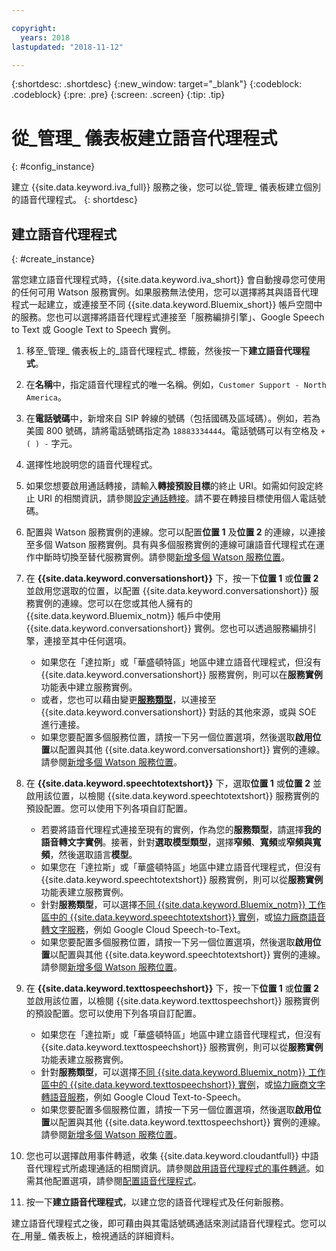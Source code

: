 ```yaml
---

copyright:
  years: 2018
lastupdated: "2018-11-12"

---
```


{:shortdesc: .shortdesc}
{:new_window: target="_blank"}
{:codeblock: .codeblock}
{:pre: .pre}
{:screen: .screen}
{:tip: .tip}


# 從_管理_ 儀表板建立語音代理程式
{: #config_instance}

建立 {{site.data.keyword.iva_full}} 服務之後，您可以從_管理_ 儀表板建立個別的語音代理程式。
{: shortdesc}


## 建立語音代理程式
{: #create_instance}

當您建立語音代理程式時，{{site.data.keyword.iva_short}} 會自動搜尋您可使用的任何可用 Watson 服務實例。如果服務無法使用，您可以選擇將其與語音代理程式一起建立，或連接至不同 {{site.data.keyword.Bluemix_short}} 帳戶空間中的服務。您也可以選擇將語音代理程式連接至「服務編排引擎」、Google Speech to Text 或 Google Text to Speech 實例。

1. 移至_管理_ 儀表板上的_語音代理程式_ 標籤，然後按一下**建立語音代理程式**。

1. 在**名稱**中，指定語音代理程式的唯一名稱。例如，`Customer Support - North America`。

1. 在**電話號碼**中，新增來自 SIP 幹線的號碼（包括國碼及區域碼）。例如，若為美國 800 號碼，請將電話號碼指定為 `18883334444`。電話號碼可以有空格及 `+ ( ) -` 字元。

1. 選擇性地說明您的語音代理程式。

1. 如果您想要啟用通話轉接，請輸入**轉接預設目標**的終止 URI。如需如何設定終止 URI 的相關資訊，請參閱[設定通話轉接](call-transfer.html)。請不要在轉接目標使用個人電話號碼。

1. 配置與 Watson 服務實例的連線。您可以配置**位置 1** 及**位置 2** 的連線，以連接至多個 Watson 服務實例。具有與多個服務實例的連線可讓語音代理程式在運作中斷時切換至替代服務實例。請參閱[新增多個 Watson 服務位置](managing_disaster_recovery.html#add_location)。

1. 在 **{{site.data.keyword.conversationshort}}** 下，按一下**位置 1** 或**位置 2** 並啟用您選取的位置，以配置 {{site.data.keyword.conversationshort}} 服務實例的連線。您可以在您或其他人擁有的 {{site.data.keyword.Bluemix_notm}} 帳戶中使用 {{site.data.keyword.conversationshort}} 實例。您也可以透過服務編排引擎，連接至其中任何選項。

   * 如果您在「達拉斯」或「華盛頓特區」地區中建立語音代理程式，但沒有 {{site.data.keyword.conversationshort}} 服務實例，則可以在**服務實例**功能表中建立服務實例。
   * 或者，您也可以藉由變更[**服務類型**](managing_other.html#other_service)，以連接至 {{site.data.keyword.conversationshort}} 對話的其他來源，或與 SOE 進行連接。
   * 如果您要配置多個服務位置，請按一下另一個位置選項，然後選取**啟用位置**以配置與其他 {{site.data.keyword.conversationshort}} 實例的連線。請參閱[新增多個 Watson 服務位置](managing_disaster_recovery.html#add_location)。

1. 在 **{{site.data.keyword.speechtotextshort}}** 下，選取**位置 1** 或**位置 2** 並啟用該位置，以檢閱 {{site.data.keyword.speechtotextshort}} 服務實例的預設配置。您可以使用下列各項自訂配置。
   * 若要將語音代理程式連接至現有的實例，作為您的**服務類型**，請選擇**我的語音轉文字實例**。接著，針對**選取模型類型**，選擇**窄頻**、**寬頻**或**窄頻與寬頻**，然後選取語言**模型**。
   * 如果您在「達拉斯」或「華盛頓特區」地區中建立語音代理程式，但沒有 {{site.data.keyword.speechtotextshort}} 服務實例，則可以從**服務實例**功能表建立服務實例。
   * 針對**服務類型**，可以選擇[不同 {{site.data.keyword.Bluemix_notm}} 工作區中的 {{site.data.keyword.speechtotextshort}} 實例](managing_other.html)，或[協力廠商語音轉文字服務](managing_third_party.html)，例如 Google Cloud Speech-to-Text。
   * 如果您要配置多個服務位置，請按一下另一個位置選項，然後選取**啟用位置**以配置與其他 {{site.data.keyword.speechtotextshort}} 實例的連線。請參閱[新增多個 Watson 服務位置](managing_disaster_recovery.html)。

1. 在 **{{site.data.keyword.texttospeechshort}}** 下，按一下**位置 1** 或**位置 2** 並啟用該位置，以檢閱 {{site.data.keyword.texttospeechshort}} 服務實例的預設配置。您可以使用下列各項自訂配置。
   * 如果您在「達拉斯」或「華盛頓特區」地區中建立語音代理程式，但沒有 {{site.data.keyword.texttospeechshort}} 服務實例，則可以從**服務實例**功能表建立服務實例。
   * 針對**服務類型**，可以選擇[不同 {{site.data.keyword.Bluemix_notm}} 工作區中的 {{site.data.keyword.texttospeechshort}} 實例](managing_other.html)，或[協力廠商文字轉語音服務](managing_third_party.html)，例如 Google Cloud Text-to-Speech。
   * 如果您要配置多個服務位置，請按一下另一個位置選項，然後選取**啟用位置**以配置與其他 {{site.data.keyword.texttospeechshort}} 實例的連線。請參閱[新增多個 Watson 服務位置](managing_disaster_recovery.html)。

1. 您也可以選擇啟用事件轉遞，收集 {{site.data.keyword.cloudantfull}} 中語音代理程式所處理通話的相關資訊。請參閱[啟用語音代理程式的事件轉遞](event-forwarding.html)。如需其他配置選項，請參閱[配置語音代理程式](managing.html#configure_va)。

1. 按一下**建立語音代理程式**，以建立您的語音代理程式及任何新服務。

建立語音代理程式之後，即可藉由與其電話號碼通話來測試語音代理程式。您可以在_用量_ 儀表板上，檢視通話的詳細資料。  
